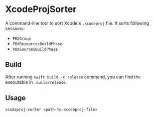 # XcodeProjSorter

A command-line tool to sort Xcode's `.xcodeproj` file. It sorts following sessions:
- `PBXGroup`
- `PBXResourcesBuildPhase`
- `PBXSourcesBuildPhase`

## Build

After running `swift build -c release` command, you can find the executable in `.build/release`.

## Usage

`xcodeproj-sorter <path-to-xcodeproj-file>`
